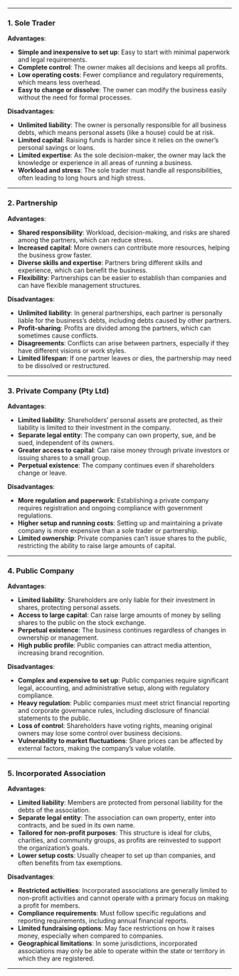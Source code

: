 
---

### **1. Sole Trader**

**Advantages**:
- **Simple and inexpensive to set up**: Easy to start with minimal paperwork and legal requirements.
- **Complete control**: The owner makes all decisions and keeps all profits.
- **Low operating costs**: Fewer compliance and regulatory requirements, which means less overhead.
- **Easy to change or dissolve**: The owner can modify the business easily without the need for formal processes.

**Disadvantages**:
- **Unlimited liability**: The owner is personally responsible for all business debts, which means personal assets (like a house) could be at risk.
- **Limited capital**: Raising funds is harder since it relies on the owner’s personal savings or loans.
- **Limited expertise**: As the sole decision-maker, the owner may lack the knowledge or experience in all areas of running a business.
- **Workload and stress**: The sole trader must handle all responsibilities, often leading to long hours and high stress.

---

### **2. Partnership**

**Advantages**:
- **Shared responsibility**: Workload, decision-making, and risks are shared among the partners, which can reduce stress.
- **Increased capital**: More owners can contribute more resources, helping the business grow faster.
- **Diverse skills and expertise**: Partners bring different skills and experience, which can benefit the business.
- **Flexibility**: Partnerships can be easier to establish than companies and can have flexible management structures.

**Disadvantages**:
- **Unlimited liability**: In general partnerships, each partner is personally liable for the business’s debts, including debts caused by other partners.
- **Profit-sharing**: Profits are divided among the partners, which can sometimes cause conflicts.
- **Disagreements**: Conflicts can arise between partners, especially if they have different visions or work styles.
- **Limited lifespan**: If one partner leaves or dies, the partnership may need to be dissolved or restructured.

---

### **3. Private Company (Pty Ltd)**

**Advantages**:
- **Limited liability**: Shareholders’ personal assets are protected, as their liability is limited to their investment in the company.
- **Separate legal entity**: The company can own property, sue, and be sued, independent of its owners.
- **Greater access to capital**: Can raise money through private investors or issuing shares to a small group.
- **Perpetual existence**: The company continues even if shareholders change or leave.

**Disadvantages**:
- **More regulation and paperwork**: Establishing a private company requires registration and ongoing compliance with government regulations.
- **Higher setup and running costs**: Setting up and maintaining a private company is more expensive than a sole trader or partnership.
- **Limited ownership**: Private companies can’t issue shares to the public, restricting the ability to raise large amounts of capital.

---

### **4. Public Company**

**Advantages**:
- **Limited liability**: Shareholders are only liable for their investment in shares, protecting personal assets.
- **Access to large capital**: Can raise large amounts of money by selling shares to the public on the stock exchange.
- **Perpetual existence**: The business continues regardless of changes in ownership or management.
- **High public profile**: Public companies can attract media attention, increasing brand recognition.

**Disadvantages**:
- **Complex and expensive to set up**: Public companies require significant legal, accounting, and administrative setup, along with regulatory compliance.
- **Heavy regulation**: Public companies must meet strict financial reporting and corporate governance rules, including disclosure of financial statements to the public.
- **Loss of control**: Shareholders have voting rights, meaning original owners may lose some control over business decisions.
- **Vulnerability to market fluctuations**: Share prices can be affected by external factors, making the company’s value volatile.

---

### **5. Incorporated Association**

**Advantages**:
- **Limited liability**: Members are protected from personal liability for the debts of the association.
- **Separate legal entity**: The association can own property, enter into contracts, and be sued in its own name.
- **Tailored for non-profit purposes**: This structure is ideal for clubs, charities, and community groups, as profits are reinvested to support the organization’s goals.
- **Lower setup costs**: Usually cheaper to set up than companies, and often benefits from tax exemptions.

**Disadvantages**:
- **Restricted activities**: Incorporated associations are generally limited to non-profit activities and cannot operate with a primary focus on making a profit for members.
- **Compliance requirements**: Must follow specific regulations and reporting requirements, including annual financial reports.
- **Limited fundraising options**: May face restrictions on how it raises money, especially when compared to companies.
- **Geographical limitations**: In some jurisdictions, incorporated associations may only be able to operate within the state or territory in which they are registered.

---
